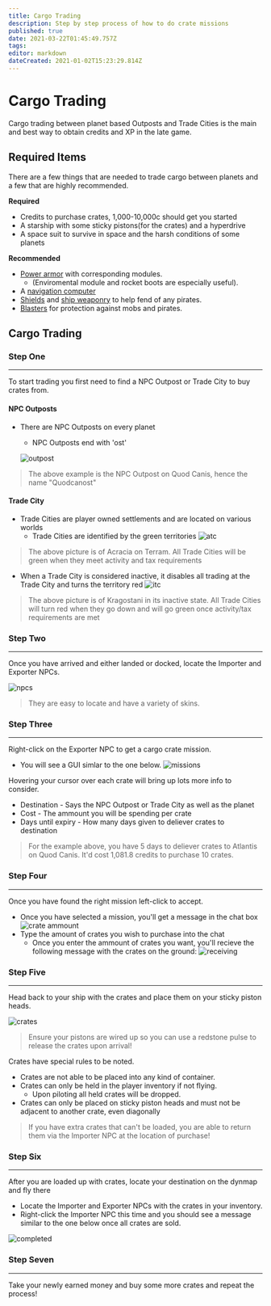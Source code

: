 ```yaml
---
title: Cargo Trading
description: Step by step process of how to do crate missions
published: true
date: 2021-03-22T01:45:49.757Z
tags: 
editor: markdown
dateCreated: 2021-01-02T15:23:29.814Z
---
```


# Cargo Trading
Cargo trading between planet based Outposts and Trade Cities is the main and best way to obtain credits and XP in the late game.

## Required Items
There are a few things that are needed to trade cargo between planets and a few that are highly recommended.

**Required**
   - Credits to purchase crates, 1,000-10,000c should get you started
   - A starship with some sticky pistons(for the crates) and a hyperdrive
   - A space suit to survive in space and the harsh conditions of some planets

**Recommended**
   - [Power armor](https://wiki.starlegacy.net/en/gear/power-gear)  with corresponding modules. 
     - (Enviromental module and rocket boots are especially useful).
   - A [navigation computer](https://wiki.starlegacy.net/en/starships/navigation-computer)
   - [Shields](https://wiki.starlegacy.net/en/starships/particle-shields) and [ship weaponry](https://wiki.starlegacy.net/en/starships/weapons) to help fend of any pirates.
   - [Blasters](https://wiki.starlegacy.net/en/gear/blasters) for protection against mobs and pirates.

## Cargo Trading
### Step One
---

To start trading you first need to find a NPC Outpost or Trade City to buy crates from.
#### NPC Outposts
-  There are NPC Outposts on every planet
   - NPC Outposts end with 'ost'

   ![outpost]
> The above example is the NPC Outpost on Quod Canis, hence the name "Quodcanost"
#### Trade City
- Trade Cities are player owned settlements and are located on various worlds
   - Trade Cities are identified by the green territories
	![atc]
> The above picture is of Acracia on Terram. All Trade Cities will be green when they meet activity and tax requirements

   - When a Trade City is considered inactive, it disables all trading at the Trade City and turns the territory red
	![itc]
> The above picture is of Kragostani in its inactive state. All Trade Cities will turn red when they go down and will go green once activity/tax requirements are met

### Step Two
---

Once you have arrived and either landed or docked, locate the Importer and Exporter NPCs.

![npcs]
> They are easy to locate and have a variety of skins.

### Step Three
---

Right-click on the Exporter NPC to get a cargo crate mission.
  - You will see a GUI simlar to the one below.
	![missions]

 Hovering your cursor over each crate will bring up lots more info to consider.
  - Destination - Says the NPC Outpost or Trade City as well as the planet
  - Cost - The ammount you will be spending per crate
  - Days until expiry - How many days given to deliever crates to destination
  > For the example above, you have 5 days to deliever crates to Atlantis on Quod Canis. It'd cost 1,081.8 credits to purchase 10 crates. 

### Step Four
---

Once you have found the right mission left-click to accept.
- Once you have selected a mission, you'll get a message in the chat box
	![crate ammount]
- Type the amount of crates you wish to purchase into the chat 
   - Once you enter the ammount of crates you want, you'll recieve the following message with the crates on the ground:
	![receiving]


### Step Five
---

 Head back to your ship with the crates and place them on your sticky piston heads.

![crates]
> Ensure your pistons are wired up so you can use a redstone pulse to release the crates upon arrival!

Crates have special rules to be noted.
- Crates are not able to be placed into any kind of container.
- Crates can only be held in the player inventory if not flying.
  - Upon piloting all held crates will be dropped.
- Crates can only be placed on sticky piston heads and must not be adjacent to another crate, even diagonally
> If you have extra crates that can't be loaded, you are able to return them via the Importer NPC at the location of purchase!

### Step Six
-----

After you are loaded up with crates, locate your destination on the dynmap and fly there
- Locate the Importer and Exporter NPCs with the crates in your inventory. 
- Right-click the Importer NPC this time and you should see a message similar to the one below once all crates are sold.

![completed]

### Step Seven
---
Take your newly earned money and buy some more crates and repeat the process!



   [outpost]: https://i.imgur.com/9e97OLX.png
   [npcs]: https://i.imgur.com/SVYDOVz.png
   [atc]: https://imgur.com/haRWVql.png
   [itc]: https://imgur.com/M63WA5D.png
   [missions]: https://imgur.com/5QB38pe.png
   [crate ammount]: https://imgur.com/odFxEPM.png
   [receiving]: https://imgur.com/8NxMe2I.png
   [crates]: https://i.imgur.com/TQb0FNR.png
   [completed]: https://imgur.com/vHpY0HJ.png